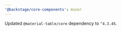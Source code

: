 ```yaml
---
'@backstage/core-components': minor
---
```


Updated `@material-table/core` dependency to `^4.3.45`.
